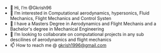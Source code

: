 - 👋 Hi, I’m @Gkrish96
- 👀 I’m interested in Computational aerodynamics, hypersonics, Fluid Mechanics, Flight Mechanics and Control Systen
- 🌱 I have a Masters Degree in Aerodynamics and Flight Mechanis and a Bachelor's degree in Mechanical Engineering
- 💞️ I’m looking to collaborate on computational projects in any sub descilines of aerodynamics and flight mechanics
- 📫 How to reach me @ gkrish1996@gmail.com

<!---
Gkrish96/Gkrish96 is a ✨ special ✨ repository because its `README.md` (this file) appears on your GitHub profile.
You can click the Preview link to take a look at your changes.
--->
